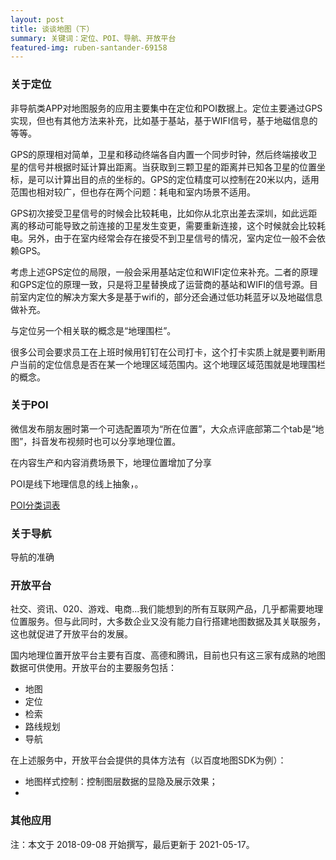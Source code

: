 ```yaml
---
layout: post
title: 谈谈地图（下）
summary: 关键词：定位、POI、导航、开放平台
featured-img: ruben-santander-69158
---
```

### 关于定位

非导航类APP对地图服务的应用主要集中在定位和POI数据上。定位主要通过GPS实现，但也有其他方法来补充，比如基于基站，基于WIFI信号，基于地磁信息的等等。

GPS的原理相对简单，卫星和移动终端各自内置一个同步时钟，然后终端接收卫星的信号并根据时延计算出距离。当获取到三颗卫星的距离并已知各卫星的位置坐标，是可以计算出目的点的坐标的。GPS的定位精度可以控制在20米以内，适用范围也相对较广，但也存在两个问题：耗电和室内场景不适用。

GPS初次接受卫星信号的时候会比较耗电，比如你从北京出差去深圳，如此远距离的移动可能导致之前连接的卫星发生变更，需要重新连接，这个时候就会比较耗电。另外，由于在室内经常会存在接受不到卫星信号的情况，室内定位一般不会依赖GPS。

考虑上述GPS定位的局限，一般会采用基站定位和WIFI定位来补充。二者的原理和GPS定位的原理一致，只是将卫星替换成了运营商的基站和WIFI的信号源。目前室内定位的解决方案大多是基于wifi的，部分还会通过低功耗蓝牙以及地磁信息做补充。

与定位另一个相关联的概念是“地理围栏”。

很多公司会要求员工在上班时候用钉钉在公司打卡，这个打卡实质上就是要判断用户当前的定位信息是否在某一个地理区域范围内。这个地理区域范围就是地理围栏的概念。


### 关于POI

微信发布朋友圈时第一个可选配置项为“所在位置”，大众点评底部第二个tab是“地图”，抖音发布视频时也可以分享地理位置。

在内容生产和内容消费场景下，地理位置增加了分享

POI是线下地理信息的线上抽象，。

[POI分类词表](https://lbs.qq.com/service/webService/webServiceGuide/webServiceAppendix)



### 关于导航

导航的准确


### 开放平台

社交、资讯、020、游戏、电商...我们能想到的所有互联网产品，几乎都需要地理位置服务。但与此同时，大多数企业又没有能力自行搭建地图数据及其关联服务，这也就促进了开放平台的发展。

国内地理位置开放平台主要有百度、高德和腾讯，目前也只有这三家有成熟的地图数据可供使用。开放平台的主要服务包括：
* 地图
* 定位
* 检索
* 路线规划
* 导航

在上述服务中，开放平台会提供的具体方法有（以百度地图SDK为例）：
* 地图样式控制：控制图层数据的显隐及展示效果；
* 

### 其他应用



注：本文于 2018-09-08 开始撰写，最后更新于 2021-05-17。
